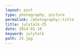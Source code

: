 ```yaml
---
layout: post
type: photography, picture
permalink: /photography/:title
title: julytalk-25
date: 2014-01-16
keyword: julytalk
path: 25.jpg
---
```



